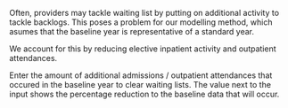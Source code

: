 Often, providers may tackle waiting list by putting on additional activity to tackle backlogs. This poses a problem for our modelling method, which asumes that the baseline year is representative of a standard year.

We account for this by reducing elective inpatient activity and outpatient attendances.

Enter the amount of additional admissions / outpatient attendances that occured in the baseline year to clear waiting lists. The value next to the input shows the percentage reduction to the baseline data that will occur.
